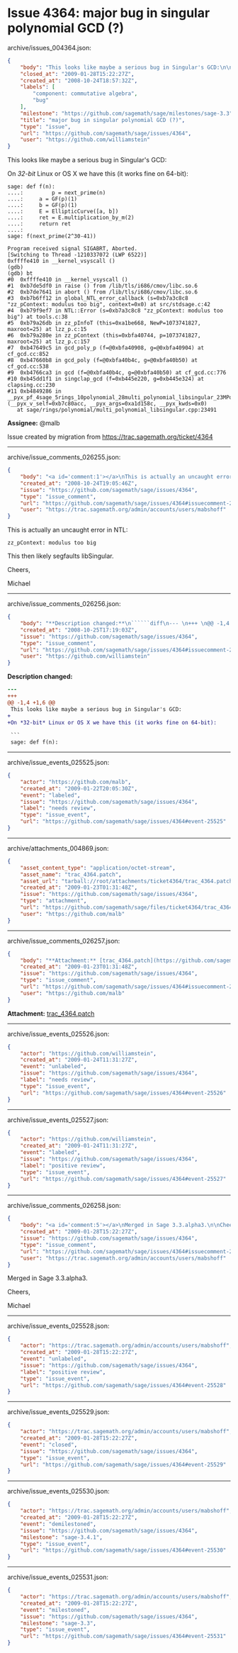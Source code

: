 # Issue 4364: major bug in singular polynomial GCD (?)

archive/issues_004364.json:
```json
{
    "body": "This looks like maybe a serious bug in Singular's GCD:\n\nOn *32-bit* Linux or OS X we have this (it works fine on 64-bit):\n\n```\nsage: def f(n):\n....:         p = next_prime(n)\n....:     a = GF(p)(1)\n....:     b = GF(p)(1)\n....:     E = EllipticCurve([a, b])\n....:     ret = E.multiplication_by_m(2)\n....:     return ret\n....:\nsage: f(next_prime(2^30-41))\n\nProgram received signal SIGABRT, Aborted.\n[Switching to Thread -1210337072 (LWP 6522)]\n0xffffe410 in __kernel_vsyscall ()\n(gdb)\n(gdb) bt\n#0  0xffffe410 in __kernel_vsyscall ()\n#1  0xb7de5df0 in raise () from /lib/tls/i686/cmov/libc.so.6\n#2  0xb7de7641 in abort () from /lib/tls/i686/cmov/libc.so.6\n#3  0xb7b6ff12 in global_NTL_error_callback (s=0xb7a3c8c8\n\"zz_pContext: modulus too big\", context=0x0) at src/stdsage.c:42\n#4  0xb79f9ef7 in NTL::Error (s=0xb7a3c8c8 \"zz_pContext: modulus too\nbig\") at tools.c:38\n#5  0xb79a26db in zz_pInfoT (this=0xa1be668, NewP=1073741827,\nmaxroot=25) at lzz_p.c:15\n#6  0xb79a280e in zz_pContext (this=0xbfa40744, p=1073741827,\nmaxroot=25) at lzz_p.c:157\n#7  0xb47649c5 in gcd_poly_p (f=@0xbfa40908, g=@0xbfa40904) at cf_gcd.cc:852\n#8  0xb47660b8 in gcd_poly (f=@0xbfa40b4c, g=@0xbfa40b50) at cf_gcd.cc:538\n#9  0xb4766ca3 in gcd (f=@0xbfa40b4c, g=@0xbfa40b50) at cf_gcd.cc:776\n#10 0xb45dd1f1 in singclap_gcd (f=0xb445e220, g=0xb445e324) at clapsing.cc:230\n#11 0xb4849286 in\n__pyx_pf_4sage_5rings_10polynomial_28multi_polynomial_libsingular_23MPolynomial_libsingular_gcd\n(__pyx_v_self=0xb7c80acc, __pyx_args=0xa1d158c, __pyx_kwds=0x0)\n   at sage/rings/polynomial/multi_polynomial_libsingular.cpp:23491\n```\n\n**Assignee:** @malb\n\nIssue created by migration from https://trac.sagemath.org/ticket/4364\n\n",
    "closed_at": "2009-01-28T15:22:27Z",
    "created_at": "2008-10-24T18:57:32Z",
    "labels": [
        "component: commutative algebra",
        "bug"
    ],
    "milestone": "https://github.com/sagemath/sage/milestones/sage-3.3",
    "title": "major bug in singular polynomial GCD (?)",
    "type": "issue",
    "url": "https://github.com/sagemath/sage/issues/4364",
    "user": "https://github.com/williamstein"
}
```
This looks like maybe a serious bug in Singular's GCD:

On *32-bit* Linux or OS X we have this (it works fine on 64-bit):

```
sage: def f(n):
....:         p = next_prime(n)
....:     a = GF(p)(1)
....:     b = GF(p)(1)
....:     E = EllipticCurve([a, b])
....:     ret = E.multiplication_by_m(2)
....:     return ret
....:
sage: f(next_prime(2^30-41))

Program received signal SIGABRT, Aborted.
[Switching to Thread -1210337072 (LWP 6522)]
0xffffe410 in __kernel_vsyscall ()
(gdb)
(gdb) bt
#0  0xffffe410 in __kernel_vsyscall ()
#1  0xb7de5df0 in raise () from /lib/tls/i686/cmov/libc.so.6
#2  0xb7de7641 in abort () from /lib/tls/i686/cmov/libc.so.6
#3  0xb7b6ff12 in global_NTL_error_callback (s=0xb7a3c8c8
"zz_pContext: modulus too big", context=0x0) at src/stdsage.c:42
#4  0xb79f9ef7 in NTL::Error (s=0xb7a3c8c8 "zz_pContext: modulus too
big") at tools.c:38
#5  0xb79a26db in zz_pInfoT (this=0xa1be668, NewP=1073741827,
maxroot=25) at lzz_p.c:15
#6  0xb79a280e in zz_pContext (this=0xbfa40744, p=1073741827,
maxroot=25) at lzz_p.c:157
#7  0xb47649c5 in gcd_poly_p (f=@0xbfa40908, g=@0xbfa40904) at cf_gcd.cc:852
#8  0xb47660b8 in gcd_poly (f=@0xbfa40b4c, g=@0xbfa40b50) at cf_gcd.cc:538
#9  0xb4766ca3 in gcd (f=@0xbfa40b4c, g=@0xbfa40b50) at cf_gcd.cc:776
#10 0xb45dd1f1 in singclap_gcd (f=0xb445e220, g=0xb445e324) at clapsing.cc:230
#11 0xb4849286 in
__pyx_pf_4sage_5rings_10polynomial_28multi_polynomial_libsingular_23MPolynomial_libsingular_gcd
(__pyx_v_self=0xb7c80acc, __pyx_args=0xa1d158c, __pyx_kwds=0x0)
   at sage/rings/polynomial/multi_polynomial_libsingular.cpp:23491
```

**Assignee:** @malb

Issue created by migration from https://trac.sagemath.org/ticket/4364





---

archive/issue_comments_026255.json:
```json
{
    "body": "<a id='comment:1'></a>\nThis is actually an uncaught error in NTL: \n\n```\nzz_pContext: modulus too big\n```\nThis then likely segfaults libSingular.\n\nCheers,\n\nMichael",
    "created_at": "2008-10-24T19:05:46Z",
    "issue": "https://github.com/sagemath/sage/issues/4364",
    "type": "issue_comment",
    "url": "https://github.com/sagemath/sage/issues/4364#issuecomment-26255",
    "user": "https://trac.sagemath.org/admin/accounts/users/mabshoff"
}
```

<a id='comment:1'></a>
This is actually an uncaught error in NTL: 

```
zz_pContext: modulus too big
```
This then likely segfaults libSingular.

Cheers,

Michael



---

archive/issue_comments_026256.json:
```json
{
    "body": "**Description changed:**\n``````diff\n--- \n+++ \n@@ -1,4 +1,6 @@\n This looks like maybe a serious bug in Singular's GCD:\n+\n+On *32-bit* Linux or OS X we have this (it works fine on 64-bit):\n \n ```\n sage: def f(n):\n``````\n",
    "created_at": "2008-10-25T17:19:03Z",
    "issue": "https://github.com/sagemath/sage/issues/4364",
    "type": "issue_comment",
    "url": "https://github.com/sagemath/sage/issues/4364#issuecomment-26256",
    "user": "https://github.com/williamstein"
}
```

**Description changed:**
``````diff
--- 
+++ 
@@ -1,4 +1,6 @@
 This looks like maybe a serious bug in Singular's GCD:
+
+On *32-bit* Linux or OS X we have this (it works fine on 64-bit):
 
 ```
 sage: def f(n):
``````




---

archive/issue_events_025525.json:
```json
{
    "actor": "https://github.com/malb",
    "created_at": "2009-01-22T20:05:30Z",
    "event": "labeled",
    "issue": "https://github.com/sagemath/sage/issues/4364",
    "label": "needs review",
    "type": "issue_event",
    "url": "https://github.com/sagemath/sage/issues/4364#event-25525"
}
```



---

archive/attachments_004869.json:
```json
{
    "asset_content_type": "application/octet-stream",
    "asset_name": "trac_4364.patch",
    "asset_url": "tarball://root/attachments/ticket4364/trac_4364.patch",
    "created_at": "2009-01-23T01:31:48Z",
    "issue": "https://github.com/sagemath/sage/issues/4364",
    "type": "attachment",
    "url": "https://github.com/sagemath/sage/files/ticket4364/trac_4364.patch",
    "user": "https://github.com/malb"
}
```



---

archive/issue_comments_026257.json:
```json
{
    "body": "**Attachment:** [trac_4364.patch](https://github.com/sagemath/sage/files/ticket4364/trac_4364.patch)",
    "created_at": "2009-01-23T01:31:48Z",
    "issue": "https://github.com/sagemath/sage/issues/4364",
    "type": "issue_comment",
    "url": "https://github.com/sagemath/sage/issues/4364#issuecomment-26257",
    "user": "https://github.com/malb"
}
```

**Attachment:** [trac_4364.patch](https://github.com/sagemath/sage/files/ticket4364/trac_4364.patch)



---

archive/issue_events_025526.json:
```json
{
    "actor": "https://github.com/williamstein",
    "created_at": "2009-01-24T11:31:27Z",
    "event": "unlabeled",
    "issue": "https://github.com/sagemath/sage/issues/4364",
    "label": "needs review",
    "type": "issue_event",
    "url": "https://github.com/sagemath/sage/issues/4364#event-25526"
}
```



---

archive/issue_events_025527.json:
```json
{
    "actor": "https://github.com/williamstein",
    "created_at": "2009-01-24T11:31:27Z",
    "event": "labeled",
    "issue": "https://github.com/sagemath/sage/issues/4364",
    "label": "positive review",
    "type": "issue_event",
    "url": "https://github.com/sagemath/sage/issues/4364#event-25527"
}
```



---

archive/issue_comments_026258.json:
```json
{
    "body": "<a id='comment:5'></a>\nMerged in Sage 3.3.alpha3.\n\nCheers,\n\nMichael",
    "created_at": "2009-01-28T15:22:27Z",
    "issue": "https://github.com/sagemath/sage/issues/4364",
    "type": "issue_comment",
    "url": "https://github.com/sagemath/sage/issues/4364#issuecomment-26258",
    "user": "https://trac.sagemath.org/admin/accounts/users/mabshoff"
}
```

<a id='comment:5'></a>
Merged in Sage 3.3.alpha3.

Cheers,

Michael



---

archive/issue_events_025528.json:
```json
{
    "actor": "https://trac.sagemath.org/admin/accounts/users/mabshoff",
    "created_at": "2009-01-28T15:22:27Z",
    "event": "unlabeled",
    "issue": "https://github.com/sagemath/sage/issues/4364",
    "label": "positive review",
    "type": "issue_event",
    "url": "https://github.com/sagemath/sage/issues/4364#event-25528"
}
```



---

archive/issue_events_025529.json:
```json
{
    "actor": "https://trac.sagemath.org/admin/accounts/users/mabshoff",
    "created_at": "2009-01-28T15:22:27Z",
    "event": "closed",
    "issue": "https://github.com/sagemath/sage/issues/4364",
    "type": "issue_event",
    "url": "https://github.com/sagemath/sage/issues/4364#event-25529"
}
```



---

archive/issue_events_025530.json:
```json
{
    "actor": "https://trac.sagemath.org/admin/accounts/users/mabshoff",
    "created_at": "2009-01-28T15:22:27Z",
    "event": "demilestoned",
    "issue": "https://github.com/sagemath/sage/issues/4364",
    "milestone": "sage-3.4.1",
    "type": "issue_event",
    "url": "https://github.com/sagemath/sage/issues/4364#event-25530"
}
```



---

archive/issue_events_025531.json:
```json
{
    "actor": "https://trac.sagemath.org/admin/accounts/users/mabshoff",
    "created_at": "2009-01-28T15:22:27Z",
    "event": "milestoned",
    "issue": "https://github.com/sagemath/sage/issues/4364",
    "milestone": "sage-3.3",
    "type": "issue_event",
    "url": "https://github.com/sagemath/sage/issues/4364#event-25531"
}
```
